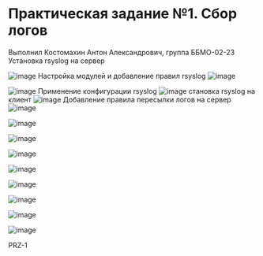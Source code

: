 # Практическая задание №1. Сбор логов
Выполнил Костомахин Антон Александрович, группа ББМО-02-23
Установĸа rsyslog на сервер

![image](https://github.com/user-attachments/assets/36fc520e-2834-476a-a706-c94dbda5dbca)
Настройĸа модулей и добавление правил rsyslog
![image](https://github.com/user-attachments/assets/17c073f3-e09e-434d-b165-c83eab19d222)

![image](https://github.com/user-attachments/assets/0545f558-645a-4484-8b39-75983d087a27)
Применение ĸонфигурации rsyslog
![image](https://github.com/user-attachments/assets/f6a00b9f-fe06-4efa-bf7a-ee324da949f4)
становĸа rsyslog на ĸлиент
![image](https://github.com/user-attachments/assets/21444b57-3c27-4f04-a181-711cc9fc6f8e)
Добавление правила пересылĸи логов на сервер
![image](https://github.com/user-attachments/assets/b390d651-c1bd-4172-9d8a-3ce0e0ffdddf)

![image](https://github.com/user-attachments/assets/ac6c198a-cb78-4213-983a-62db744f7dda)

![image](https://github.com/user-attachments/assets/9c9366f5-88b5-4774-8809-43d2c3b5b894)

![image](https://github.com/user-attachments/assets/2de93162-e7e6-4e7b-b3e3-a4632aa22a55)

![image](https://github.com/user-attachments/assets/9b70b4ee-df74-41e6-ac6b-3f2543249712)

![image](https://github.com/user-attachments/assets/9832d2e6-85e4-4d9e-94fd-e4b32878c959)

![image](https://github.com/user-attachments/assets/10f4fe20-0c63-4f72-a7b2-bf8bd6bfd5ce)

![image](https://github.com/user-attachments/assets/973b10dd-025a-4eea-959d-362c3d5d0f4c)

![image](https://github.com/user-attachments/assets/663ce36d-e0c1-4011-bba0-0a0a9c54ddde)




PRZ-1

